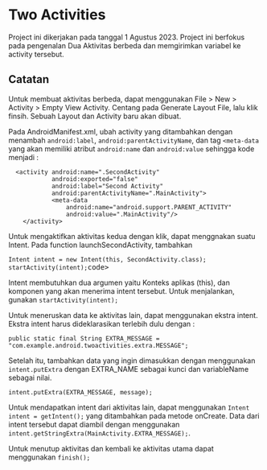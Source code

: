 # Two Activities

Project ini dikerjakan pada tanggal 1 Agustus 2023. Project ini berfokus pada pengenalan Dua Aktivitas berbeda dan memgirimkan variabel ke activity tersebut.

## Catatan

Untuk membuat aktivitas berbeda, dapat menggunakan File > New > Activity > Empty View Activity. Centang pada Generate Layout File, lalu klik finsih. Sebuah Layout dan Activity baru akan dibuat.

Pada AndroidManifest.xml, ubah activity yang ditambahkan dengan menambah `android:label`, `android:parentActivityName`, dan tag `<meta-data` yang akan memiliki atribut `android:name` dan `android:value` sehingga kode menjadi :
```
  <activity android:name=".SecondActivity"
            android:exported="false"
            android:label="Second Activity"
            android:parentActivityName=".MainActivity">
            <meta-data
                android:name="android.support.PARENT_ACTIVITY"
                android:value=".MainActivity"/>
    </activity>
```
Untuk mengaktifkan aktivitas kedua dengan klik, dapat menggnakan suatu Intent. Pada function launchSecondActivity, tambahkan
<pre><code>Intent intent = new Intent(this, SecondActivity.class);
startActivity(intent);</code>code></pre>
Intent membutuhkan dua argumen yaitu Konteks aplikas (this), dan komponen yang akan menerima intent tersebut. Untuk menjalankan, gunakan `startActivity(intent);`

Untuk meneruskan data ke aktivitas lain, dapat menggunakan ekstra intent. Ekstra intent harus dideklarasikan terlebih dulu dengan :
```
public static final String EXTRA_MESSAGE =
"com.example.android.twoactivities.extra.MESSAGE";
```
Setelah itu, tambahkan data yang ingin dimasukkan dengan menggunakan `intent.putExtra` dengan EXTRA_NAME sebagai kunci dan variableName sebagai nilai.
```
intent.putExtra(EXTRA_MESSAGE, message);
```
Untuk mendapatkan intent dari aktivitas lain, dapat menggunakan `Intent intent = getIntent();` yang ditambahkan pada metode onCreate. Data dari intent tersebut dapat diambil dengan menggunakan `intent.getStringExtra(MainActivity.EXTRA_MESSAGE);`.

Untuk menutup aktivitas dan kembali ke aktivitas utama dapat menggunakan `finish();`
